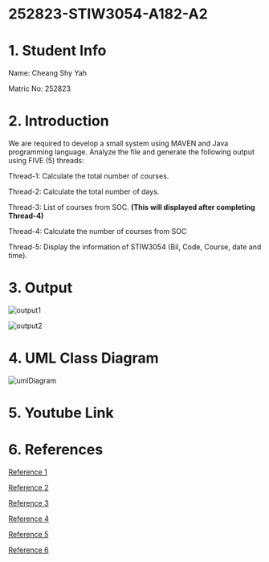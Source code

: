 # 252823-STIW3054-A182-A2

# 1. Student Info
Name:      Cheang Shy Yah

Matric No: 252823

# 2. Introduction
We are required to develop a small system using MAVEN and Java programming language. Analyze the file and generate the following output using FIVE (5) threads:

Thread-1: Calculate the total number of courses.

Thread-2: Calculate the total number of days.

Thread-3: List of courses from SOC. **(This will displayed after completing Thread-4)**

Thread-4: Calculate the number of courses from SOC

Thread-5: Display the information of STIW3054 (Bil, Code, Course, date and time).

# 3. Output

![output1](https://user-images.githubusercontent.com/47626271/55498013-2b5a2080-5675-11e9-9ddc-5ff8372589df.PNG)

![output2](https://user-images.githubusercontent.com/47626271/55498015-2bf2b700-5675-11e9-9792-38aa974951e8.PNG)

# 4. UML Class Diagram

![umlDiagram](https://user-images.githubusercontent.com/47626271/55497687-79225900-5674-11e9-8cb2-b95515dfb0fa.jpg)

# 5. Youtube Link

# 6. References
[Reference 1](https://www.tutorialkart.com/pdfbox/extract-text-line-by-line-from-pdf/)

[Reference 2](https://www.baeldung.com/java-pdf-creation)

[Reference 3](https://www.tutorialspoint.com/pdfbox/pdfbox_splitting_a_pdf_document.htm)

[Reference 4](http://www.java2s.com/Tutorials/Java/Data_Type_How_to/Date/Calculate_the_number_of_days_between_two_dates.htm)

[Reference 5](https://stackoverflow.com/questions/3203790/parsing-pdf-files-especially-with-tables-with-pdfbox/3213442#3213442)

[Reference 6](https://pdfix.net/docs/_extract_tables_java.html)
